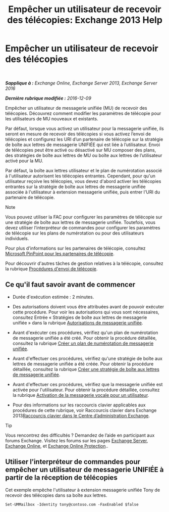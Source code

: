 ﻿---
title: 'Empêcher un utilisateur de recevoir des télécopies: Exchange 2013 Help'
TOCTitle: Empêcher un utilisateur de recevoir des télécopies
ms:assetid: b5d022b9-043a-4324-87fb-074d5e2c2ca3
ms:mtpsurl: https://technet.microsoft.com/fr-fr/library/Bb201722(v=EXCHG.150)
ms:contentKeyID: 52057140
ms.date: 05/23/2018
mtps_version: v=EXCHG.150
ms.translationtype: MT
---

# Empêcher un utilisateur de recevoir des télécopies

 

_**Sapplique à :** Exchange Online, Exchange Server 2013, Exchange Server 2016_

_**Dernière rubrique modifiée :** 2016-12-09_

Empêcher un utilisateur de messagerie unifiée (MU) de recevoir des télécopies. Découvrez comment modifier les paramètres de télécopie pour les utilisateurs de MU nouveaux et existants.

Par défaut, lorsque vous activez un utilisateur pour la messagerie unifiée, ils seront en mesure de recevoir des télécopies si vous activez l’envoi de télécopies et configurez les URI d’un partenaire de télécopie sur la stratégie de boîte aux lettres de messagerie UNIFIÉE qui est liée à l’utilisateur. Envoi de télécopies peut être activé ou désactivé sur MU composer des plans, des stratégies de boîte aux lettres de MU ou boîte aux lettres de l’utilisateur activé pour la MU.

Par défaut, la boîte aux lettres utilisateur et le plan de numérotation associé à l'utilisateur autorisent les télécopies entrantes. Cependant, pour qu'un utilisateur reçoive les télécopies, vous devez d'abord activer les télécopies entrantes sur la stratégie de boîte aux lettres de messagerie unifiée associée à l'utilisateur à extension messagerie unifiée, puis entrer l'URI du partenaire de télécopie.

> [!NOTE]
> Vous pouvez utiliser la FAC pour configurer les paramètres de télécopie sur une stratégie de boîte aux lettres de messagerie unifiée. Toutefois, vous devez utiliser l’interpréteur de commandes pour configurer les paramètres de télécopie sur les plans de numérotation ou pour des utilisateurs individuels.


Pour plus d’informations sur les partenaires de télécopie, consultez [Microsoft PinPoint pour les partenaires de télécopie](https://go.microsoft.com/fwlink/?linkid=190238).

Pour découvrir d'autres tâches de gestion relatives à la télécopie, consultez la rubrique [Procédures d'envoi de télécopie](faxing-procedures-exchange-2013-help.md).

## Ce qu'il faut savoir avant de commencer

  - Durée d'exécution estimée : 2 minutes.

  - Des autorisations doivent vous être attribuées avant de pouvoir exécuter cette procédure. Pour voir les autorisations qui vous sont nécessaires, consultez Entrée « Stratégies de boîte aux lettres de messagerie unifiée » dans la rubrique [Autorisations de messagerie unifiée](unified-messaging-permissions-exchange-2013-help.md).

  - Avant d'exécuter ces procédures, vérifiez qu'un plan de numérotation de messagerie unifiée a été créé. Pour obtenir la procédure détaillée, consultez la rubrique [Créer un plan de numérotation de messagerie unifiée](create-a-um-dial-plan-exchange-2013-help.md).

  - Avant d'effectuer ces procédures, vérifiez qu'une stratégie de boîte aux lettres de messagerie unifiée a été créée. Pour obtenir la procédure détaillée, consultez la rubrique [Créer une stratégie de boîte aux lettres de messagerie unifiée](create-a-um-mailbox-policy-exchange-2013-help.md).

  - Avant d'effectuer ces procédures, vérifiez que la messagerie unifiée est activée pour l'utilisateur. Pour obtenir la procédure détaillée, consultez la rubrique [Activation de la messagerie vocale pour un utilisateur](enable-a-user-for-voice-mail-exchange-2013-help.md).

  - Pour des informations sur les raccourcis clavier applicables aux procédures de cette rubrique, voir Raccourcis clavier dans Exchange 2013[Raccourcis clavier dans le Centre d’administration Exchange](keyboard-shortcuts-in-the-exchange-admin-center-exchange-online-protection-help.md).

> [!TIP]
> Vous rencontrez des difficultés ? Demandez de l’aide en participant aux forums Exchange. Visitez les forums sur les pages <a href="https://go.microsoft.com/fwlink/p/?linkid=60612">Exchange Server</a>, <a href="https://go.microsoft.com/fwlink/p/?linkid=267542">Exchange Online</a>, et <a href="https://go.microsoft.com/fwlink/p/?linkid=285351">Exchange Online Protection</a>..


## Utiliser l’interpréteur de commandes pour empêcher un utilisateur de messagerie UNIFIÉE à partir de la réception de télécopies

Cet exemple empêche l'utilisateur à extension messagerie unifiée Tony de recevoir des télécopies dans sa boîte aux lettres.

    Set-UMMailbox -Identity tony@contoso.com -FaxEnabled $false

